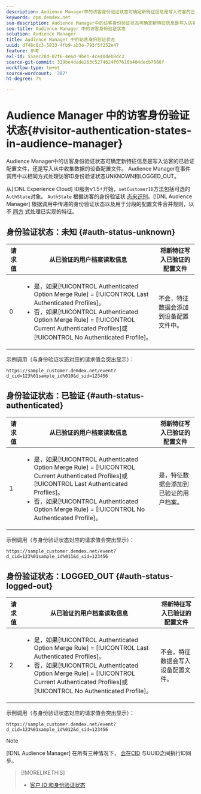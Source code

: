 ```yaml
---
description: Audience Manager中的访客身份验证状态可确定新特征信息是写入访客的已验证配置文件，还是写入从中收集数据的设备配置文件。 Audience Manager在事件调用中以相同方式处理访客ID身份验证状态UNKNOWN和LOGGED_OUT。
keywords: dpm.demdex.net
seo-description: Audience Manager中的访客身份验证状态可确定新特征信息是写入访客的已验证配置文件，还是写入从中收集数据的设备配置文件。 Audience Manager在事件调用中以相同方式处理访客ID身份验证状态UNKNOWN和LOGGED_OUT。
seo-title: Audience Manager 中的访客身份验证状态
solution: Audience Manager
title: Audience Manager 中的访客身份验证状态
uuid: d748c0c3-5833-4fb9-ab3e-793f5f252e47
feature: 参考
exl-id: 55aec28d-02f6-4e6d-9be1-4ce40deb8dc3
source-git-commit: 319be4dade263c5274624f07616b404decb7066f
workflow-type: tm+mt
source-wordcount: '387'
ht-degree: 7%

---
```


# Audience Manager 中的访客身份验证状态{#visitor-authentication-states-in-audience-manager}

Audience Manager中的访客身份验证状态可确定新特征信息是写入访客的已验证配置文件，还是写入从中收集数据的设备配置文件。 Audience Manager在事件调用中以相同方式处理访客ID身份验证状态UNKNOWN和LOGGED_OUT。

从[!DNL Experience Cloud] ID服务v1.5+开始，`setCustomerID`方法包括可选的`AuthState`对象。 `AuthState` 根据访客的身份验证状 [态来识别](https://experienceleague.adobe.com/docs/id-service/using/reference/authenticated-state.html)。[!DNL Audience Manager] 根据调用中传递的身份验证状态以及用于分段的配置文件合并规则，以不 [同方](../features/profile-merge-rules/merge-rules-dashboard.md) 式处理已实现的特征。

## 身份验证状态：未知 {#auth-status-unknown}

| 请求值 | 从已验证的用户档案读取信息 | 将新特征写入已验证的配置文件 |
|---|---|---|
| 0 | <ul><li>是，如果[!UICONTROL Authenticated Option Merge Rule] = [!UICONTROL Last Authenticated Profiles]。</li><li>否，如果[!UICONTROL Authenticated Option Merge Rule] = [!UICONTROL Current Authenticated Profiles]或[!UICONTROL No Authenticated Profile]。</li></ul> | 不会，特征数据会添加到设备配置文件中。 |

示例调用（与身份验证状态对应的请求值会突出显示）：

`https://sample_customer.demdex.net/event?d_cid=123%01sample_id%010&d_sid=123456`

## 身份验证状态：已验证 {#auth-status-authenticated}

| 请求值 | 从已验证的用户档案读取信息 | 将新特征写入已验证的配置文件 |
|---|---|---|
| 1 | <ul><li>是，如果[!UICONTROL Authenticated Option Merge Rule] = [!UICONTROL Current Authenticated Profiles]或[!UICONTROL Last Authenticated Profiles]。</li><li>否，如果[!UICONTROL Authenticated Option Merge Rule] = [!UICONTROL No Authenticated Profile]。</li></ul> | 是，特征数据会添加到已验证的用户档案。 |

示例调用（与身份验证状态对应的请求值会突出显示）：

`https://sample_customer.demdex.net/event?d_cid=123%01sample_id%011&d_sid=123456`

## 身份验证状态：LOGGED_OUT {#auth-status-logged-out}

| 请求值 | 从已验证的用户档案读取信息 | 将新特征写入已验证的配置文件 |
|---|---|---|
| 2 | <ul><li>是，如果[!UICONTROL Authenticated Option Merge Rule] = [!UICONTROL Last Authenticated Profiles]。</li><li>否，如果[!UICONTROL Authenticated Option Merge Rule] = [!UICONTROL Current Authenticated Profiles]或[!UICONTROL No Authenticated Profile]。</li></ul> | 不会，特征数据会写入设备配置文件。 |

示例调用（与身份验证状态对应的请求值会突出显示）：

`https://sample_customer.demdex.net/event?d_cid=123%01sample_id%012&d_sid=123456`

>[!NOTE]
>
>[!DNL Audience Manager] 在所有三种情况下， [会在CID](../reference/ids-in-aam.md) 与UUID之间执行ID同步。

>[!MORELIKETHIS]
>
>* [客户 ID 和身份验证状态](https://experienceleague.adobe.com/docs/id-service/using/reference/authenticated-state.html)

